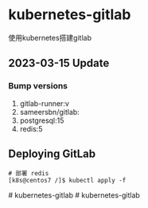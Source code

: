 # kubernetes-gitlab
使用kubernetes搭建gitlab

## 2023-03-15 Update

### Bump versions
  1. gitlab-runner:v
  2. sameersbn/gitlab:
  3. postgresql:15
  4. redis:5

##  Deploying GitLab 
```
# 部署 redis
[k8s@centos7 /]$ kubectl apply -f

```
#   k u b e r n e t e s - g i t l a b  
 #   k u b e r n e t e s - g i t l a b  
 